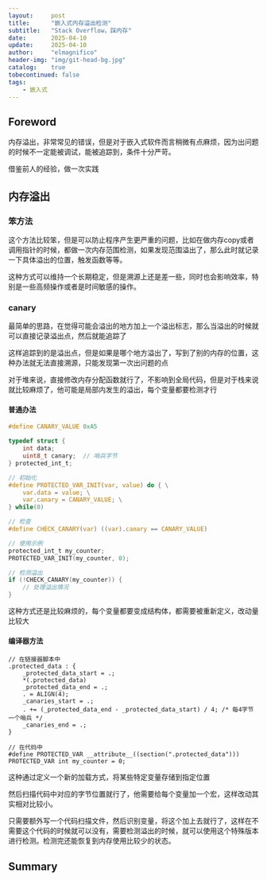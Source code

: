 ```yaml
---
layout:     post
title:      "嵌入式内存溢出检测"
subtitle:   "Stack Overflow，踩内存"
date:       2025-04-10
update:     2025-04-10
author:     "elmagnifico"
header-img: "img/git-head-bg.jpg"
catalog:    true
tobecontinued: false
tags:
    - 嵌入式
---
```


## Foreword

内存溢出，非常常见的错误，但是对于嵌入式软件而言稍微有点麻烦，因为出问题的时候不一定能被调试，能被追踪到，条件十分严苛。

借鉴前人的经验，做一次实践



## 内存溢出

### 笨方法

这个方法比较笨，但是可以防止程序产生更严重的问题，比如在做内存copy或者调用指针的时候，都做一次内存范围检测，如果发现范围溢出了，那么此时就记录一下具体溢出的位置，触发函数等等。

这种方式可以维持一个长期稳定，但是溯源上还是差一些，同时也会影响效率，特别是一些高频操作或者是时间敏感的操作。



### canary

最简单的思路，在觉得可能会溢出的地方加上一个溢出标志，那么当溢出的时候就可以直接记录溢出点，然后就能追踪了

这样追踪到的是溢出点，但是如果是哪个地方溢出了，写到了别的内存的位置，这种办法就无法直接溯源，只能发现第一次出问题的点



对于堆来说，直接修改内存分配函数就行了，不影响到全局代码，但是对于栈来说就比较麻烦了，他可能是局部内发生的溢出，每个变量都要检测才行



#### 普通办法

```c
#define CANARY_VALUE 0xA5

typedef struct {
    int data;
    uint8_t canary;  // 哨兵字节
} protected_int_t;

// 初始化
#define PROTECTED_VAR_INIT(var, value) do { \
    var.data = value; \
    var.canary = CANARY_VALUE; \
} while(0)

// 检查
#define CHECK_CANARY(var) ((var).canary == CANARY_VALUE)

// 使用示例
protected_int_t my_counter;
PROTECTED_VAR_INIT(my_counter, 0);

// 检测溢出
if (!CHECK_CANARY(my_counter)) {
    // 处理溢出情况
}
```

这种方式还是比较麻烦的，每个变量都要变成结构体，都需要被重新定义，改动量比较大



#### 编译器方法

```
// 在链接器脚本中
.protected_data : {
    _protected_data_start = .;
    *(.protected_data)
    _protected_data_end = .;
    . = ALIGN(4);
    _canaries_start = .;
    . += (_protected_data_end - _protected_data_start) / 4; /* 每4字节一个哨兵 */
    _canaries_end = .;
}

// 在代码中
#define PROTECTED_VAR __attribute__((section(".protected_data")))
PROTECTED_VAR int my_counter = 0;
```

这种通过定义一个新的加载方式，将某些特定变量存储到指定位置

然后扫描代码中对应的字节位置就行了，他需要给每个变量加一个宏，这样改动其实相对比较小。

只需要额外写一个代码扫描文件，然后识别变量，将这个加上去就行了，这样在不需要这个代码的时候就可以没有，需要检测溢出的时候，就可以使用这个特殊版本进行检测。检测完还能恢复到内存使用比较少的状态。





## Summary



